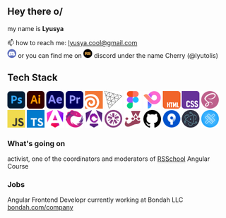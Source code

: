 ## Hey there o/

my name is **Lyusya**

📫 how to reach me: lyusya.cool@gmail.com</br>
<img src="./assets/discord.png"  width="20" height="20"> or you can find me on [<img src="./assets/rss-logo.c19ce1b4.png"  width="20" height="20">](https://rs.school/courses/angular "click me") discord under the name Cherry (@lyutolis)

## Tech Stack

<img src="./assets/photoshop.png"  width="40" height="40"> <img src="./assets/illustrator.png"  width="40" height="40"> <img src="./assets/ae.png"  width="40" height="40"> <img src="./assets/Adobe_Premiere.png"  width="40" height="40"> <img src="./assets/houdini.png"  width="40" height="40"> <img src="./assets/threejs.png"  width="40" height="40"> <img src="./assets/figma.png"  width="40" height="40"> <img src="./assets/pixso.png"  width="40" height="40"> <img src="./assets/html.png"  width="40" height="40"> <img src="./assets/css.png"  width="40" height="40"> <img src="./assets/scss.png"  width="40" height="40"> <img src="./assets/js.png"  width="40" height="40"> <img src="./assets/ts.png"  width="40" height="40"> <img src="./assets/angular_new_logo.png"  width="40" height="40"> <img src="./assets/rxjs.png"  width="40" height="40"> <img src="./assets/ngrx.png"  width="40" height="40"> <img src="./assets/jasmine.png"  width="40" height="40"> <img src="./assets/jest.png"  width="40" height="40"> <img src="./assets/github.png"  width="40" height="40"> <img src="./assets/sourcetree.png"  width="40" height="40"> <img src="./assets/electronjs.png"  width="40" height="40"> <img src="./assets/capasitor.png"  width="40" height="40">

### What's going on

activist, one of the coordinators and moderators of [RSSchool](https://rs.school/courses/angular) Angular Course

### Jobs

Angular Frontend Developr
currently working at Bondah LLC [bondah.com/company](https://bondah.com/company)

